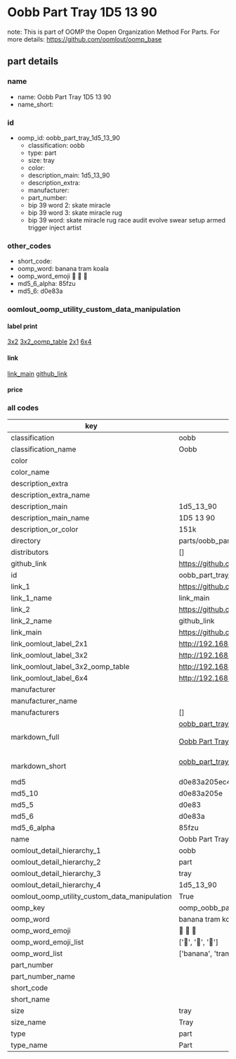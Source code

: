 # Oobb Part Tray 1D5 13 90  

note: This is part of OOMP the Oopen Organization Method For Parts. For more details: https://github.com/oomlout/oomp_base

##  part details





### name
* name: Oobb Part Tray 1D5 13 90
* name_short: 
### id
* oomp_id: oobb_part_tray_1d5_13_90
  * classification: oobb
  * type: part
  * size: tray
  * color: 
  * description_main: 1d5_13_90
  * description_extra: 
  * manufacturer: 
  * part_number: 
  * bip 39 word 2: skate miracle
  * bip 39 word 3: skate miracle rug
  * bip 39 word: skate miracle rug race audit evolve swear setup armed trigger inject artist

### other_codes
* short_code: 
* oomp_word: banana tram koala
* oomp_word_emoji :banana: :tram: :koala:
* md5_6_alpha: 85fzu
* md5_6: d0e83a






### oomlout_oomp_utility_custom_data_manipulation
#### label print
[3x2](http://192.168.1.245:1112/?label=oomp%2085fzu)
[3x2_oomp_table](http://192.168.1.107:1112/?label=oomp%2085fzu)
[2x1](http://192.168.1.242:1112/?label=oomp%2085fzu)
[6x4](http://192.168.1.55:1112/?label=oomp%2085fzu)    

#### link

[link_main](https://github.com/oomlout/oomlout_oomp_current_version_messy/tree/main/parts/oobb_part_tray_1d5_13_90) [github_link](https://github.com/oomlout/oomlout_oomp_part_src/tree/main/parts/oobb_part_tray_1d5_13_90)                             

#### price







### all codes 
| key | value |  
| --- | --- |  
| classification | oobb |  
| classification_name | Oobb |  
| color |  |  
| color_name |  |  
| description_extra |  |  
| description_extra_name |  |  
| description_main | 1d5_13_90 |  
| description_main_name | 1D5 13 90 |  
| description_or_color | 151k |  
| directory | parts/oobb_part_tray_1d5_13_90 |  
| distributors | [] |  
| github_link | https://github.com/oomlout/oomlout_oomp_part_src/tree/main/parts/oobb_part_tray_1d5_13_90 |  
| id | oobb_part_tray_1d5_13_90 |  
| link_1 | https://github.com/oomlout/oomlout_oomp_current_version_messy/tree/main/parts/oobb_part_tray_1d5_13_90 |  
| link_1_name | link_main |  
| link_2 | https://github.com/oomlout/oomlout_oomp_part_src/tree/main/parts/oobb_part_tray_1d5_13_90 |  
| link_2_name | github_link |  
| link_main | https://github.com/oomlout/oomlout_oomp_current_version_messy/tree/main/parts/oobb_part_tray_1d5_13_90 |  
| link_oomlout_label_2x1 | http://192.168.1.242:1112/?label=oomp%2085fzu |  
| link_oomlout_label_3x2 | http://192.168.1.245:1112/?label=oomp%2085fzu |  
| link_oomlout_label_3x2_oomp_table | http://192.168.1.107:1112/?label=oomp%2085fzu |  
| link_oomlout_label_6x4 | http://192.168.1.55:1112/?label=oomp%2085fzu |  
| manufacturer |  |  
| manufacturer_name |  |  
| manufacturers | [] |  
| markdown_full | [oobb_part_tray_1d5_13_90](https://github.com/oomlout/oomlout_oomp_current_version_messy/tree/main/parts/oobb_part_tray_1d5_13_90)<br>[](https://github.com/oomlout/oomlout_oomp_current_version_messy/tree/main/parts/oobb_part_tray_1d5_13_90)<br>[Oobb Part Tray 1D5 13 90](https://github.com/oomlout/oomlout_oomp_current_version_messy/tree/main/parts/oobb_part_tray_1d5_13_90)<br><br> |  
| markdown_short | [oobb_part_tray_1d5_13_90](https://github.com/oomlout/oomlout_oomp_current_version_messy/tree/main/parts/oobb_part_tray_1d5_13_90)<br><br> |  
| md5 | d0e83a205ec49b7138878b077a235e50 |  
| md5_10 | d0e83a205e |  
| md5_5 | d0e83 |  
| md5_6 | d0e83a |  
| md5_6_alpha | 85fzu |  
| name | Oobb Part Tray 1D5 13 90 |  
| oomlout_detail_hierarchy_1 | oobb |  
| oomlout_detail_hierarchy_2 | part |  
| oomlout_detail_hierarchy_3 | tray |  
| oomlout_detail_hierarchy_4 | 1d5_13_90 |  
| oomlout_oomp_utility_custom_data_manipulation | True |  
| oomp_key | oomp_oobb_part_tray_1d5_13_90 |  
| oomp_word | banana tram koala |  
| oomp_word_emoji | :banana: :tram: :koala: |  
| oomp_word_emoji_list | [':banana:', ':tram:', ':koala:'] |  
| oomp_word_list | ['banana', 'tram', 'koala'] |  
| part_number |  |  
| part_number_name |  |  
| short_code |  |  
| short_name |  |  
| size | tray |  
| size_name | Tray |  
| type | part |  
| type_name | Part |  
